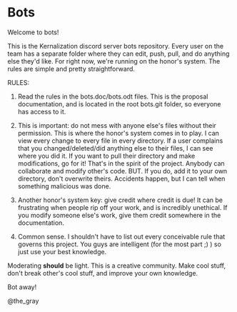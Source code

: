 # Bots
Welcome to bots!

This is the Kernalization discord server bots repository. Every user on the
team has a separate folder where they can edit, push, pull, and do anything 
else they'd like. For right now, we're running on the honor's system. The 
rules are simple and pretty straightforward. 

RULES:

1) Read the rules in the bots.doc/bots.odt files. This is the proposal 
documentation, and is located in the root bots.git folder, so everyone has 
access to it. 

2) This is important: do not mess with anyone else's files without their 
permission. This is where the honor's system comes in to play. I can view
every change to every file in every directory. If a user complains that 
you changed/deleted/did anything else to their files, I can see where you did
it. If you want to pull their directory and make modifications, go for it!
That's in the spirit of the project. Anybody can collaborate and modify 
other's code. BUT. If you do, add it to your own directory, don't overwrite 
theirs. Accidents happen, but I can tell when something malicious was done.

3) Another honor's system key: give credit where credit is due! It can be 
frustrating when people rip off your work, and is incredibly unethical. If 
you modify someone else's work, give them credit somewhere in the 
documentation.

4) Common sense. I shouldn't have to list out every conceivable rule that 
governs this project. You guys are intelligent (for the most part ;) ) so 
just use your best knowledge. 



Moderating **should** be light. This is a creative community. Make cool stuff,
don't break other's cool stuff, and improve your own knowledge. 

Bot away!

@the_gray
